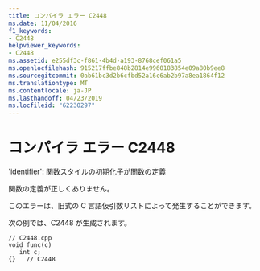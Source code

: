 ```yaml
---
title: コンパイラ エラー C2448
ms.date: 11/04/2016
f1_keywords:
- C2448
helpviewer_keywords:
- C2448
ms.assetid: e255df3c-f861-4b4d-a193-8768cef061a5
ms.openlocfilehash: 915217ffbe848b2814e9960183854e09a80b9ee8
ms.sourcegitcommit: 0ab61bc3d2b6cfbd52a16c6ab2b97a8ea1864f12
ms.translationtype: MT
ms.contentlocale: ja-JP
ms.lasthandoff: 04/23/2019
ms.locfileid: "62230297"
---
```

# <a name="compiler-error-c2448"></a>コンパイラ エラー C2448

'identifier': 関数スタイルの初期化子が関数の定義

関数の定義が正しくありません。

このエラーは、旧式の C 言語仮引数リストによって発生することができます。

次の例では、C2448 が生成されます。

```
// C2448.cpp
void func(c)
   int c;
{}   // C2448
```